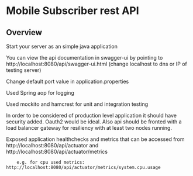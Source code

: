 # Mobile Subscriber rest API

## Overview  


Start your server as an simple java application  

You can view the api documentation in swagger-ui by pointing to  
http://localhost:8080/api/swagger-ui.html  (change localhost to dns or IP of testing server)

Change default port value in application.properties

Used Spring aop for logging

Used mockito and hamcrest for unit and integration testing

In order to be considered of production level application it should have security added. Oauth2 would be ideal. 
Also api should be fronted with a load balancer gateway for resiliency with at least two nodes running. 


Exposed application healthchecks and metrics that can be accessed from http://localhost:8080/api/actuator and http://localhost:8080/api/actuator/metrics

		e.g. for cpu used metrics: http://localhost:8080/api/actuator/metrics/system.cpu.usage



